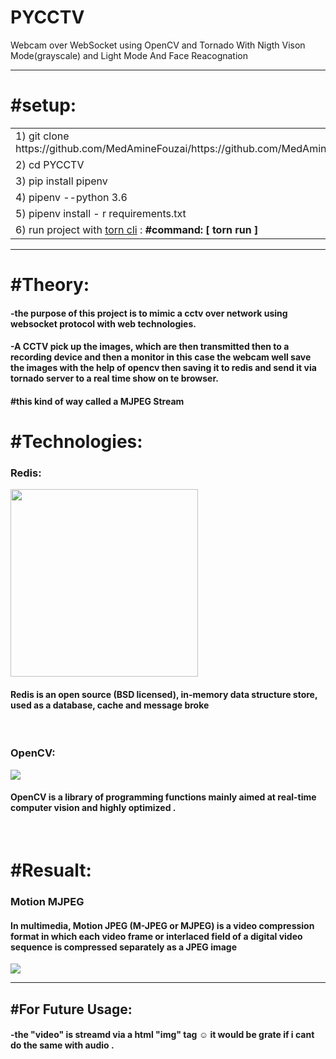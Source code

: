 # PYCCTV
Webcam over WebSocket using OpenCV and Tornado With Nigth Vison Mode(grayscale) and Light Mode And Face Reacognation
<hr>
<h1>#setup:</h1>
<table>
<tr>
<td> 1)  git clone https://github.com/MedAmineFouzai/https://github.com/MedAmineFouzai/PYCCTV </td>
</tr>
<tr>
<td> 2) cd PYCCTV</td>
</tr>
<tr>
<td> 3) pip install pipenv</td>
</tr>
</tr>
<td> 4) pipenv --python 3.6</td>
</tr>
<tr>
<td> 5) pipenv install - r requirements.txt</td>
</tr>
<tr>
  <td>
    6) run project with <a href="https://pypi.org/project/torn/">torn cli</a> : <b>#command: [ torn run ] </b>  </td>
 </tr>
</table>
<hr>
<h1>#Theory:</h1>
<h4>-the purpose of this project is to mimic a cctv over network using websocket protocol with web technologies. <h4>
<h4>-A CCTV  pick up the images, which are then transmitted then to a recording device and then a monitor in this case the webcam well save the images with the help of opencv then saving it to redis and send it via tornado server to a real time show on te browser. </h4>
<h4>#this kind of way called a MJPEG Stream</h4>
<h1>#Technologies:</h1>
<h3>Redis:</h3>
<img src="https://cdn4.iconfinder.com/data/icons/redis-2/1451/Untitled-2-512.png" widht='300' height='300'>
<h4>Redis is an open source (BSD licensed), in-memory data structure store, used as a database, cache and message broke</h4>
<br>
<h3>OpenCV:</h3>
  <img src="https://github.com/MedAmineFouzai/PYCCTV/blob/master/Captures/opencv-logo.png">
<h4>OpenCV is a library of programming functions mainly aimed at real-time computer vision and highly optimized .</h4>
<br>
  <h1>#Resualt:</h1>
 <h3>Motion MJPEG</h3>
  <h4>In multimedia, Motion JPEG (M-JPEG or MJPEG) is a video compression format in which each video frame or interlaced field of a digital video sequence is compressed separately as a JPEG image</h4>
  <img src="https://github.com/MedAmineFouzai/PYCCTV/blob/master/Captures/mjpeg.jpg">
  <br>
  <hr>
  <h2>#For Future Usage:</h2>
  <h4>-the "video" is streamd via a html "img" tag ☺ it would be grate if i cant do the same with audio .</h4>
